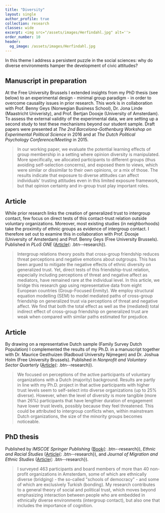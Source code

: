 ```yaml
---
title: "Diversity"
layout: single
author_profile: true
collection: research
classes: wide
excerpt: <img src="/assets/images/Herfindahl.jpg" alt=''>
order_number: 10
header: 
  og_image: /assets/images/Herfindahl.jpg
---
```


In this theme I address a persistent puzzle in the social sciences: why do diverse environments hamper the development of civic attitudes?

## Manuscript in preparation

At the Free University Brussels I extended insights from my PhD thesis (see below) to an experimental design - minimal group paradigm - in order to overcome causality issues in prior research. This work is in collaboration with Prof. Benny Geys (Norwegian Business School), Dr. Jona Linde (Maastricht Univeristy), and Prof. Bertjan Doosje (University of Amsterdam). To assess the external validity of the experimental data, we are setting up a second study to test these mechanisms beyond our student sample. Draft papers were presented at <i>The 2nd Barcelona-Gothenburg Workshop on Experimental Political Science</i> in 2016 and at <i>The Dutch Political Psychology Conference/Meeting</i> in 2015.
>In our working paper, we evaluate the potential learning effects of group membership in a setting where opinion diversity is manipulated. More specifically, we allocated participants to different groups (thus avoiding self-selection concerns), and exposed them to views, which were similar or dissimilar to their own opinions, or a mix of those. The results indicate that exposure to diverse attitudes can affect individuals' trusting attitudes even in this limited exposure framework, but that opinion certainty and in-group trust play important roles.

## Article

While prior research links the creation of generalized trust to intergroup contact, few focus on direct tests of this contact-trust relation outside voluntary organizations. Moreover, most existing studies (in neighborhoods) take the proximity of ethnic groups as evidence of intergroup contact. I therefore set out to examine this in collaboration with Prof. Doosje (University of Amsterdam) and Prof. Benny Geys (Free University Brussels). Published in <i>PLoS ONE</i> ([Article](https://doi.org/10.1371/journal.pone.0245983){: .btn--research}).
>Intergroup relations theory posits that cross-group friendship reduces threat perceptions and negative emotions about outgroups. This has been argued to mitigate the negative effects of ethnic diversity on generalized trust. Yet, direct tests of this friendship-trust relation, especially including perceptions of threat and negative affect as mediators, have remained rare at the individual level. In this article, we bridge this research gap using representative data from eight European countries (Group-Focused Enmity). We employ structural equation modelling (SEM) to model mediated paths of cross-group friendship on generalized trust via perceptions of threat and negative affect. We find that both the total effect as well as the (mediated) total indirect effect of cross-group friendship on generalized trust are weak when compared with similar paths estimated for prejudice.

## Article

By drawing on a representative Dutch sample (Family Survey Dutch Population) I complemented the results of my Ph.D. in a manuscript together with Dr. Maurice Gesthuizen (Radboud University Nijmegen) and Dr. Joshua Holm (Free University Brussels). Published in <i>Nonprofit and Voluntary Sector Quarterly</i> ([Article](https://doi.org/10.1177/0899764018764328){: .btn--research}).
> We focused on perceptions of the active participants of voluntary organizations with a Dutch (majority) background. Results are partly in line with my Ph.D. project in that active participants with higher trust levels seem to self-select into diverse organizations (up to 25% diverse). However, when the level of diversity is more tangible (more than 26%) participants that have lengthier duration of engagement have lower trust levels, possibly because they feel threatened. This could be attributed to intergroup conflicts when, within mainstream Dutch organizations, the size of the minority groups becomes noticeable.

## PhD thesis
Published by <i>IMSCOE Springer Publishing</i> ([Book](https://link.springer.com/book/10.1007/978-3-319-44243-3){: .btn--research}), <i>Ethnic and Racial Studies</i> ([Article](https://doi.org/10.1080/01419870.2013.826811){: .btn--research}), and <i>Journal of Migration and Ethnic Studies</i> ([Article](https://doi.org/10.1080/1369183X.2015.1053851){: .btn--research}).

> I surveyed 463 participants and board members of more than 40 non-profit organizations in Amsterdam, some of which are ethnically diverse (bridging) - the so-called "schools of democracy" - and some of which are exclusively Turkish (bonding). My research contributes to a general theory of social and political trust, which moves beyond emphasizing interaction between people who are embedded in ethnically diverse environments (intergroup contact), but also one that includes the importance of cognition. 